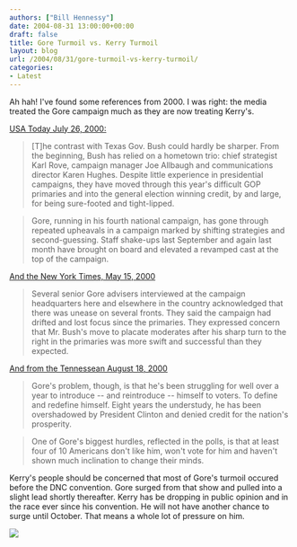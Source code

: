 ```yaml
---
authors: ["Bill Hennessy"]
date: 2004-08-31 13:00:00+00:00
draft: false
title: Gore Turmoil vs. Kerry Turmoil
layout: blog
url: /2004/08/31/gore-turmoil-vs-kerry-turmoil/
categories:
- Latest
---
```


Ah hah! I've found some references from 2000. I was right: the media treated the Gore campaign much as they are now treating Kerry's.




[USA Today July 26, 2000:](https://www.usatoday.com/news/opinion/e2298.htm)







> [T]he contrast with Texas Gov. Bush could hardly be sharper. From the beginning, Bush has relied on a hometown trio: chief strategist Karl Rove, campaign manager Joe Allbaugh and communications director Karen Hughes. Despite little experience in presidential campaigns, they have moved through this year's difficult GOP primaries and into the general election winning credit, by and large, for being sure-footed and tight-lipped.

> 
> Gore, running in his fourth national campaign, has gone through repeated upheavals in a campaign marked by shifting strategies and second-guessing. Staff shake-ups last September and again last month have brought on board and elevated a revamped cast at the top of the campaign. 
> 
> 




[And the New York Times, May 15, 2000](https://www.nytimes.com/library/politics/camp/051500wh-dem-gore.html)




> 

> 
> Several senior Gore advisers interviewed at the campaign headquarters here and elsewhere in the country acknowledged that there was unease on several fronts. They said the campaign had drifted and lost focus since the primaries. They expressed concern that Mr. Bush's move to placate moderates after his sharp turn to the right in the primaries was more swift and successful than they expected. 
> 
> 




[And from the Tennessean August 18, 2000](https://www.tennessean.com/sii/00/08/18/cvngoal18.shtml)




> 

> 
> Gore's problem, though, is that he's been struggling for well over a year to introduce -- and reintroduce -- himself to voters. To define and redefine himself. Eight years the understudy, he has been overshadowed by President Clinton and denied credit for the nation's prosperity.

> 
> One of Gore's biggest hurdles, reflected in the polls, is that at least four of 10 Americans don't like him, won't vote for him and haven't shown much inclination to change their minds.
> 
> 




Kerry's people should be concerned that most of Gore's turmoil occured before the DNC convention. Gore surged from that show and pulled into a slight lead shortly thereafter. Kerry has be dropping in public opinion and in the race ever since his convention. He will not have another chance to surge until October. That means a whole lot of pressure on him.

![](https://blog.billhennessy.com/aggbug.aspx?PostID=592)

